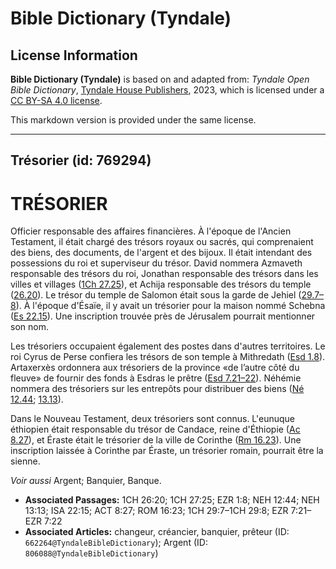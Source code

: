 # Bible Dictionary (Tyndale)

## License Information

**Bible Dictionary (Tyndale)** is based on and adapted from: _Tyndale Open Bible Dictionary_, [Tyndale House Publishers](https://tyndaleopenresources.com/), 2023, which is licensed under a [CC BY-SA 4.0 license](https://creativecommons.org/licenses/by-sa/4.0/legalcode.en).

This markdown version is provided under the same license.



--------------------------------

## Trésorier (id: 769294)

TRÉSORIER
=========

Officier responsable des affaires financières. À l'époque de l'Ancien Testament, il était chargé des trésors royaux ou sacrés, qui comprenaient des biens, des documents, de l'argent et des bijoux. Il était intendant des possessions du roi et superviseur du trésor. David nommera Azmaveth responsable des trésors du roi, Jonathan responsable des trésors dans les villes et villages ([1Ch 27\.25](https://ref.ly/1Chr27:25)), et Achija responsable des trésors du temple ([26\.20](https://ref.ly/1Chr26:20)). Le trésor du temple de Salomon était sous la garde de Jehiel ([29\.7–8](https://ref.ly/1Chr29:7-1Chr29:8)). À l'époque d'Ésaïe, il y avait un trésorier pour la maison nommé Schebna ([Es 22\.15](https://ref.ly/Isa22:15)). Une inscription trouvée près de Jérusalem pourrait mentionner son nom.

Les trésoriers occupaient également des postes dans d'autres territoires. Le roi Cyrus de Perse confiera les trésors de son temple à Mithredath ([Esd 1\.8](https://ref.ly/Ezra1:8)). Artaxerxès ordonnera aux trésoriers de la province «de l’autre côté du fleuve» de fournir des fonds à Esdras le prêtre ([Esd 7\.21–22](https://ref.ly/Ezra7:21-Ezra7:22)). Néhémie nommera des trésoriers sur les entrepôts pour distribuer des biens ([Né 12\.44](https://ref.ly/Neh12:44); [13\.13](https://ref.ly/Neh13:13)).

Dans le Nouveau Testament, deux trésoriers sont connus. L'eunuque éthiopien était responsable du trésor de Candace, reine d'Éthiopie ([Ac 8\.27](https://ref.ly/Acts8:27)), et Éraste était le trésorier de la ville de Corinthe ([Rm 16\.23](https://ref.ly/Rom16:23)). Une inscription laissée à Corinthe par Éraste, un trésorier romain, pourrait être la sienne.

*Voir aussi* Argent; Banquier, Banque.

* **Associated Passages:** 1CH 26:20; 1CH 27:25; EZR 1:8; NEH 12:44; NEH 13:13; ISA 22:15; ACT 8:27; ROM 16:23; 1CH 29:7–1CH 29:8; EZR 7:21–EZR 7:22
* **Associated Articles:** changeur, créancier, banquier, prêteur (ID: `662264@TyndaleBibleDictionary`); Argent (ID: `806088@TyndaleBibleDictionary`)

